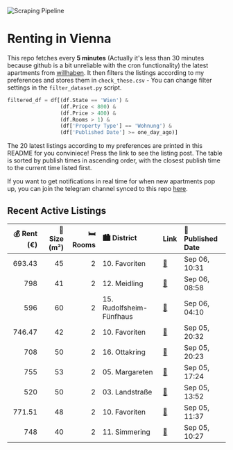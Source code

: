 ![Scraping Pipeline](https://github.com/AthomsG/renting-in-vienna/actions/workflows/run_pipeline.yml/badge.svg)


# Renting in Vienna

This repo fetches every **5 minutes** (Actually it's less than 30 minutes because github is a bit unreliable with the cron functionality) the latest apartments from [willhaben](https://www.willhaben.at/).
It then filters the listings according to my preferences and stores them in `check_these.csv` - You can change filter settings in the `filter_dataset.py` script.

```python
filtered_df = df[(df.State == 'Wien') & 
                 (df.Price < 800) &
                 (df.Price > 400) &
                 (df.Rooms > 1) &
                 (df['Property Type'] == 'Wohnung') &
                 (df['Published Date'] >= one_day_ago)]
```

The 20 latest listings according to my preferences are printed in this README for you conviniece! Press the link to see the listing post.
The table is sorted by publish times in ascending order, with the closest publish time to the current time listed first.

If you want to get notifications in real time for when new apartments pop up, you can join the telegram channel synced to this repo [here](https://t.me/+1HPAYOf5BSsyNTlk).

## Recent Active Listings

|   💰 Rent (€) |   📏 Size (m²) |   🛏️ Rooms | 🏙️ District              | Link                                                                                                                                                                                           | 📅 Published Date   |
|-------------:|--------------:|-----------:|:-------------------------|:-----------------------------------------------------------------------------------------------------------------------------------------------------------------------------------------------|:-------------------|
|       693.43 |            45 |          2 | 10. Favoriten            | [🔗](https://www.willhaben.at/iad/immobilien/d/mietwohnungen/wien/wien-1100-favoriten/generalsanierte-altbauwohnung-in-ruhiger-lage-2095283889/)                                                | Sep 06, 10:31      |
|       798    |            41 |          2 | 12. Meidling             | [🔗](https://www.willhaben.at/iad/immobilien/d/mietwohnungen/wien/wien-1120-meidling/moderne-ruhige-wohnung-mit-balkon-1070612320/)                                                             | Sep 06, 08:58      |
|       596    |            60 |          2 | 15. Rudolfsheim-Fünfhaus | [🔗](https://www.willhaben.at/iad/immobilien/d/mietwohnungen/wien/wien-1150-rudolfsheim-f%C3%BCnfhaus/direktvergabe-wiener-wohnen---gemeindewohnung-2-zimmer-1064563317/)                       | Sep 06, 04:10      |
|       746.47 |            42 |          2 | 10. Favoriten            | [🔗](https://www.willhaben.at/iad/immobilien/d/mietwohnungen/wien/wien-1100-favoriten/super-aufgeteilte-2-zimmerwohnung-beim-waldm%C3%BCller-park---n%C3%A4he-matzleinsdorferplatz-1826694763/) | Sep 05, 20:32      |
|       708    |            50 |          2 | 16. Ottakring            | [🔗](https://www.willhaben.at/iad/immobilien/d/mietwohnungen/wien/wien-1160-ottakring/%28reserviert%29-50-m%C2%B2-wohnung-n%C3%A4he-brunnenmarkt-/-u6-/-yppenplatz-1063743791/)                 | Sep 05, 20:23      |
|       755    |            53 |          2 | 05. Margareten           | [🔗](https://www.willhaben.at/iad/immobilien/d/mietwohnungen/wien/wien-1050-margareten/%28reserviert%29-nachmieterin-wohnung-1050-2074673246/)                                                  | Sep 05, 17:24      |
|       520    |            50 |          2 | 03. Landstraße           | [🔗](https://www.willhaben.at/iad/immobilien/d/mietwohnungen/wien/wien-1030-landstra%C3%9Fe/gemeindewohnung-direktvergabe-1788913345/)                                                          | Sep 05, 13:52      |
|       771.51 |            48 |          2 | 10. Favoriten            | [🔗](https://www.willhaben.at/iad/immobilien/d/mietwohnungen/wien/wien-1100-favoriten/gr%C3%BCnruhelage---super-geschnittene-2-zimmerwohnung-mit-kleinen-balkon-1891113989/)                    | Sep 05, 11:37      |
|       748    |            40 |          2 | 11. Simmering            | [🔗](https://www.willhaben.at/iad/immobilien/d/mietwohnungen/wien/wien-1110-simmering/kleine-2-zimmer-dachwohnung-mit-terrasse%21-863096262/)                                                   | Sep 05, 10:27      |
